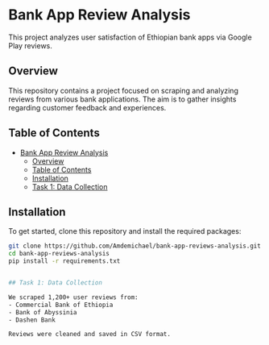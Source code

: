 # Bank App Review Analysis

This project analyzes user satisfaction of Ethiopian bank apps via Google Play reviews.

## Overview

This repository contains a project focused on scraping and analyzing reviews from various bank applications. The aim is to gather insights regarding customer feedback and experiences.

## Table of Contents

- [Bank App Review Analysis](#bank-app-review-analysis)
  - [Overview](#overview)
  - [Table of Contents](#table-of-contents)
  - [Installation](#installation)
  - [Task 1: Data Collection](#task-1-data-collection)

## Installation

To get started, clone this repository and install the required packages:

```bash
git clone https://github.com/Amdemichael/bank-app-reviews-analysis.git
cd bank-app-reviews-analysis
pip install -r requirements.txt


## Task 1: Data Collection

We scraped 1,200+ user reviews from:
- Commercial Bank of Ethiopia
- Bank of Abyssinia
- Dashen Bank

Reviews were cleaned and saved in CSV format.